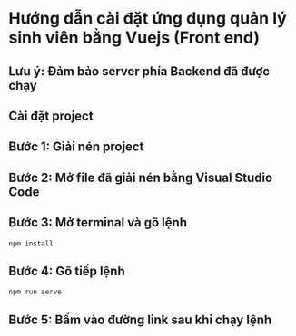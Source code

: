 # Hướng dẫn cài đặt ứng dụng quản lý sinh viên bằng Vuejs (Front end)

## Lưu ý: Đảm bảo server phía Backend đã được chạy

## Cài đặt project

## Bước 1: Giải nén project

## Bước 2: Mở file đã giải nén bằng Visual Studio Code

## Bước 3: Mở terminal và gõ lệnh
```
npm install
```

## Bước 4: Gõ tiếp lệnh 
```
npm run serve
```

## Bước 5: Bấm vào đường link sau khi chạy lệnh
